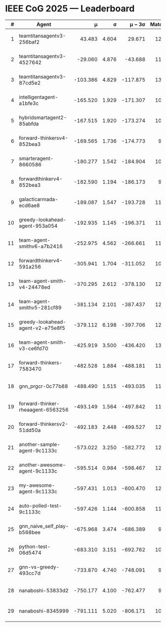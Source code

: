 # IEEE CoG 2025 — Leaderboard

| # | Agent | μ | σ | μ − 3σ | Matches | Updated |
|---:|---|---:|---:|---:|---:|---|
| 1 | teamtitansagentv3-256baf2 | 43.483 | 4.604 | 29.671 | 12320 | 2025-08-21 15:39 |
| 2 | teamtitansagentv3-4527642 | -29.060 | 4.876 | -43.688 | 11734 | 2025-08-21 15:39 |
| 3 | teamtitansagentv3-87cd5e2 | -103.386 | 4.829 | -117.875 | 13106 | 2025-08-21 15:39 |
| 4 | intelligentagent-a1bfe3c | -165.520 | 1.929 | -171.307 | 10167 | 2025-08-21 15:39 |
| 5 | hybridsmartagent2-85abfda | -167.515 | 1.920 | -173.274 | 10837 | 2025-08-21 15:39 |
| 6 | forward-thinkersv4-852bea3 | -169.565 | 1.736 | -174.773 | 9711 | 2025-08-21 15:39 |
| 7 | smarteragent-8660586 | -180.277 | 1.542 | -184.904 | 10587 | 2025-08-21 15:39 |
| 8 | forwardthinkerv4-852bea3 | -182.590 | 1.194 | -186.173 | 9706 | 2025-08-21 15:39 |
| 9 | galacticarmada-ecd6ae8 | -189.087 | 1.547 | -193.728 | 11740 | 2025-08-21 15:39 |
| 10 | greedy-lookahead-agent-953a054 | -192.935 | 1.145 | -196.371 | 11640 | 2025-08-21 15:39 |
| 11 | team-agent-smithv6-a7b2416 | -252.975 | 4.562 | -266.661 | 11840 | 2025-08-21 15:39 |
| 12 | forwardthinkerv4-591a256 | -305.941 | 1.704 | -311.052 | 10338 | 2025-08-21 15:39 |
| 13 | team-agent-smith-v4-24478ed | -370.295 | 2.612 | -378.130 | 12702 | 2025-08-21 15:39 |
| 14 | team-agent-smithv5-281cf89 | -381.134 | 2.101 | -387.437 | 12540 | 2025-08-21 15:39 |
| 15 | greedy-lookahead-agent-v2-e75e8f5 | -379.112 | 6.198 | -397.706 | 12180 | 2025-08-21 15:39 |
| 16 | team-agent-smith-v3-ce6fd70 | -425.919 | 3.500 | -436.420 | 13142 | 2025-08-21 15:39 |
| 17 | forward-thinkers-7583470 | -482.528 | 1.884 | -488.181 | 11440 | 2025-08-21 15:39 |
| 18 | gnn_prgcr-0c77b88 | -488.490 | 1.515 | -493.035 | 11210 | 2025-08-21 15:39 |
| 19 | forward-thinker-rheaagent-6563256 | -493.149 | 1.564 | -497.842 | 11618 | 2025-08-21 15:39 |
| 20 | forward-thinkersv2-51dd50a | -492.183 | 2.448 | -499.527 | 12098 | 2025-08-21 15:39 |
| 21 | another-sample-agent-9c1133c | -573.022 | 3.250 | -582.772 | 12120 | 2025-08-21 15:39 |
| 22 | another-awesome-agent-9c1133c | -595.514 | 0.984 | -598.467 | 12700 | 2025-08-21 15:39 |
| 23 | my-awesome-agent-9c1133c | -597.431 | 1.013 | -600.470 | 12240 | 2025-08-21 15:39 |
| 24 | auto-polled-test-9c1133c | -597.426 | 1.144 | -600.858 | 11720 | 2025-08-21 15:39 |
| 25 | gnn_naive_self_play-b568bee | -675.968 | 3.474 | -686.389 | 9880 | 2025-08-21 15:39 |
| 26 | python-test-06d5474 | -683.310 | 3.151 | -692.762 | 10150 | 2025-08-21 15:39 |
| 27 | gnn-vs-greedy-493cc7d | -733.870 | 4.740 | -748.091 | 9800 | 2025-08-21 15:39 |
| 28 | nanaboshi-53833d2 | -750.177 | 4.100 | -762.477 | 9510 | 2025-08-21 15:39 |
| 29 | nanaboshi-8345999 | -791.111 | 5.020 | -806.171 | 10030 | 2025-08-21 15:39 |
